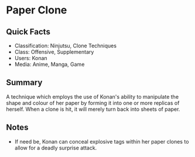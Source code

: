 # Paper Clone

## Quick Facts
- Classification: Ninjutsu, Clone Techniques
- Class: Offensive, Supplementary
- Users: Konan
- Media: Anime, Manga, Game

## Summary
A technique which employs the use of Konan's ability to manipulate the shape and colour of her paper by forming it into one or more replicas of herself. When a clone is hit, it will merely turn back into sheets of paper.

## Notes
- If need be, Konan can conceal explosive tags within her paper clones to allow for a deadly surprise attack.
